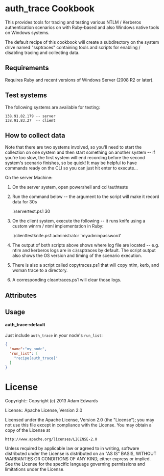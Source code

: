 auth_trace Cookbook
===================
This provides tools for tracing and testing various NTLM / Kerberos
authentication scenarios on with Ruby-based and also Windows native tools on
Windows systems.

The default recipe of this cookbook will create a subdirectory on the system
drive named "ssptraces" containing tools and scripts for enabling / disabling
tracing and collecting data.

Requirements
------------
Requires Ruby and recent versions of Windows Server (2008 R2 or later).

Test systems
------------

The following systems are available for testing:

    138.91.82.179 -- server
    138.91.83.27  -- client

How to collect data
-------------------

Note that there are two systems involved, so you'll need to start the collection on
one system and then start something on another system -- if you're too slow,
the first system will end recording before the second system's scenario
finishes, so be quick! It may be helpful to have commands ready on the CLI so
you can just hit enter to execute...

On the server Machine:

1. On the server system, open powershell and cd \authtests
2. Run the command below -- the argument to the script will make it record
    data for 30s
    
    .\servertest.ps1 30

3. On the client system, execute the following -- it runs knife using a custom
winrm / ntml implementation in Ruby:

    .\clienttestknife.ps1 <ip-address-of-server> administrator 'myadminpassword'

4. The output of both scripts above shows where log file are located -- e.g.
ntlm and kerberos logs are in c:\ssptraces by default. The script output also
shows the OS version and timing of the scenario execution.
5. There is also a script called copytraces.ps1 that will copy ntlm, kerb, and
wsman trace to a directory.
6. A corresponding cleantraces.ps1 will clear those logs.


Attributes
----------

Usage
-----
#### auth_trace::default

Just include `auth_trace` in your node's `run_list`:

```json
{
  "name":"my_node",
  "run_list": [
    "recipe[auth_trace]"
  ]
}
```

# License #

Copyright:: Copyright (c) 2013 Adam Edwards

License:: Apache License, Version 2.0

Licensed under the Apache License, Version 2.0 (the "License");
you may not use this file except in compliance with the License.
You may obtain a copy of the License at

    http://www.apache.org/licenses/LICENSE-2.0

Unless required by applicable law or agreed to in writing, software
distributed under the License is distributed on an "AS IS" BASIS,
WITHOUT WARRANTIES OR CONDITIONS OF ANY KIND, either express or implied.
See the License for the specific language governing permissions and
limitations under the License.


